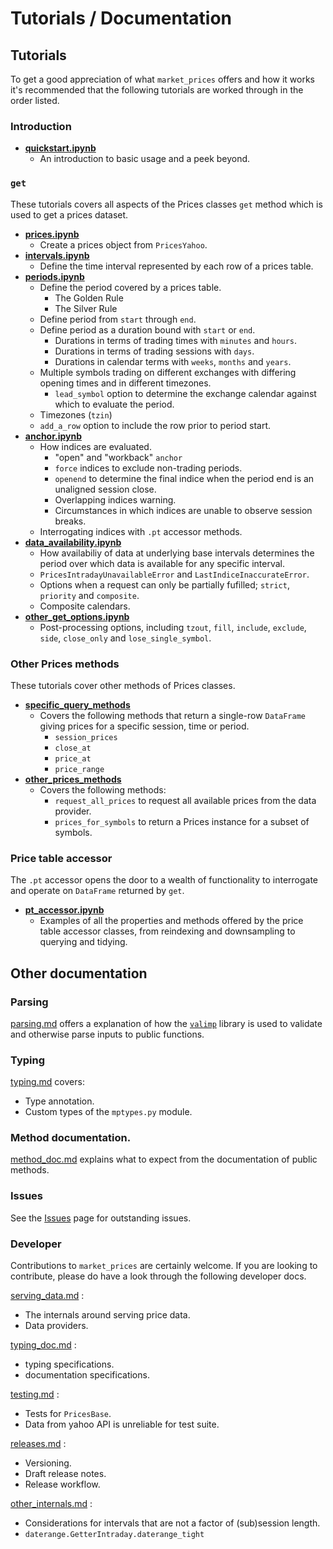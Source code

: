 # Tutorials / Documentation

## Tutorials

To get a good appreciation of what `market_prices` offers and how it works it's recommended that the following tutorials are worked through in the order listed.

### **Introduction**

* [**quickstart.ipynb**](./tutorials/quickstart.ipynb)
    * An introduction to basic usage and a peek beyond.

### **`get`**
These tutorials covers all aspects of the Prices classes `get` method which is used to get a prices dataset.

* [**prices.ipynb**](./tutorials/prices.ipynb)
    * Create a prices object from `PricesYahoo`.
* [**intervals.ipynb**](./tutorials/intervals.ipynb)
    * Define the time interval represented by each row of a prices table.
* [**periods.ipynb**](./tutorials/periods.ipynb)
    * Define the period covered by a prices table.
        * The Golden Rule
        * The Silver Rule
    * Define period from `start` through `end`.
    * Define period as a duration bound with `start` or `end`.
        * Durations in terms of trading times with `minutes` and `hours`.
        * Durations in terms of trading sessions with `days`.
        * Durations in calendar terms with `weeks`, `months` and `years`.
    * Multiple symbols trading on different exchanges with differing opening times and in different timezones.
        * `lead_symbol` option to determine the exchange calendar against which to evaluate the period.
    * Timezones (`tzin`)
    * `add_a_row` option to include the row prior to period start.
* [**anchor.ipynb**](./tutorials/anchor.ipynb)
    * How indices are evaluated.
        * "open" and "workback" `anchor`
        * `force` indices to exclude non-trading periods.
        * `openend` to determine the final indice when the period end is an unaligned session close.
        * Overlapping indices warning.
        * Circumstances in which indices are unable to observe session breaks.
    * Interrogating indices with `.pt` accessor methods.
* [**data_availability.ipynb**](./tutorials/data_availability.ipynb)
    * How availabiliy of data at underlying base intervals determines the period over which data is available for any specific interval.
    * `PricesIntradayUnavailableError` and `LastIndiceInaccurateError`.
    * Options when a request can only be partially fufilled; `strict`, `priority` and `composite`.
    * Composite calendars.
* [**other_get_options.ipynb**](./tutorials/other_get_options.ipynb)
    * Post-processing options, including `tzout`, `fill`, `include`, `exclude`, `side`, `close_only` and `lose_single_symbol`.

### **Other Prices methods**

These tutorials cover other methods of Prices classes.

* [**specific_query_methods**](./tutorials/specific_query_methods.ipynb)
    * Covers the following methods that return a single-row `DataFrame` giving prices for a specific session, time or period.
        * `session_prices`
        * `close_at`
        * `price_at`
        * `price_range`
* [**other_prices_methods**](./tutorials/other_prices_methods.ipynb)
    * Covers the following methods:
        * `request_all_prices` to request all available prices from the data provider.
        * `prices_for_symbols` to return a Prices instance for a subset of symbols.

### **Price table accessor**

The `.pt` accessor opens the door to a wealth of functionality to interrogate and operate on `DataFrame` returned by `get`.

* [**pt_accessor.ipynb**](./tutorials/pt_accessor.ipynb)
    * Examples of all the properties and methods offered by the price table accessor classes, from reindexing and downsampling to querying and tidying.

## Other documentation

### Parsing
[parsing.md](./public/parsing.md) offers a explanation of how the [`valimp`](https://github.com/maread99/valimp) library is used to validate and otherwise parse inputs to public functions.

### Typing
[typing.md](./public/typing.md) covers:
* Type annotation.
* Custom types of the `mptypes.py` module.

### Method documentation.

[method_doc.md](./public/method_doc.md) explains what to expect from the documentation of public methods.

### Issues
See the [Issues](https://github.com/maread99/market_prices/issues) page for outstanding issues.

### Developer

Contributions to `market_prices` are certainly welcome. If you are looking to contribute, please do have a look through the following developer docs. 

[serving_data.md](./developers/serving_data.md) :
* The internals around serving price data.
* Data providers.

[typing_doc.md](./developers/typing_doc.md) :
* typing specifications.
* documentation specifications.

[testing.md](./developers/testing.md) :
* Tests for `PricesBase`.
* Data from yahoo API is unreliable for test suite.

[releases.md](./developers/releases.md) :
* Versioning.
* Draft release notes.
* Release workflow.

[other_internals.md](./developers/other_internals.md) :
* Considerations for intervals that are not a factor of (sub)session length.
* `daterange.GetterIntraday.daterange_tight`